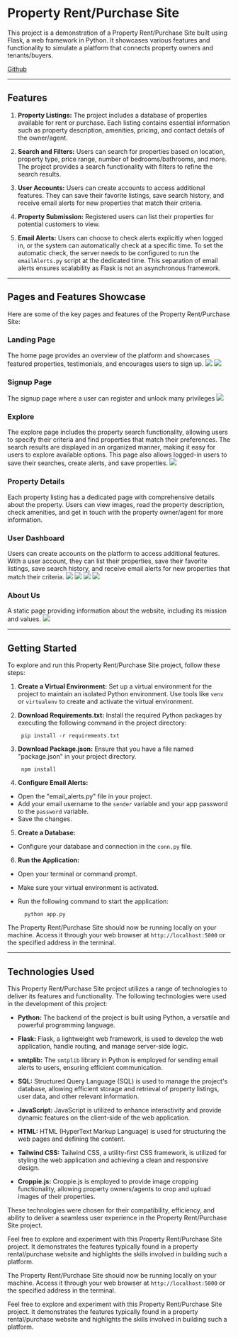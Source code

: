 # Property Rent/Purchase Site

This project is a demonstration of a Property Rent/Purchase Site built using Flask, a web framework in Python. It showcases various features and functionality to simulate a platform that connects property owners and tenants/buyers.

[Github](https://github.com/SajeelHashmi/Flask-REAL-ESTATE-WEBSITE)

---

## Features

1. **Property Listings:** The project includes a database of properties available for rent or purchase. Each listing contains essential information such as property description, amenities, pricing, and contact details of the owner/agent.

2. **Search and Filters:** Users can search for properties based on location, property type, price range, number of bedrooms/bathrooms, and more. The project provides a search functionality with filters to refine the search results.

3. **User Accounts:** Users can create accounts to access additional features. They can save their favorite listings, save search history, and receive email alerts for new properties that match their criteria.

4. **Property Submission:** Registered users can list their properties for potential customers to view.

5. **Email Alerts:** Users can choose to check alerts explicitly when logged in, or the system can automatically check at a specific time. To set the automatic check, the server needs to be configured to run the `emailAlerts.py` script at the dedicated time. This separation of email alerts ensures scalability as Flask is not an asynchronous framework.

---

## Pages and Features Showcase

Here are some of the key pages and features of the Property Rent/Purchase Site:

### Landing Page

The home page provides an overview of the platform and showcases featured properties, testimonials, and encourages users to sign up.
![](screenshots/landing1.png)
![](screenshots/landing2.png)
### Signup Page

The signup page where a user can register and unlock many privileges
![](screenshots/signUp.png)


### Explore

The explore page includes the property search functionality, allowing users to specify their criteria and find properties that match their preferences. The search results are displayed in an organized manner, making it easy for users to explore available options. This page also allows logged-in users to save their searches, create alerts, and save properties.
![](screenshots/explore.png)
### Property Details

Each property listing has a dedicated page with comprehensive details about the property. Users can view images, read the property description, check amenities, and get in touch with the property owner/agent for more information.

### User Dashboard

Users can create accounts on the platform to access additional features. With a user account, they can list their properties, save their favorite listings, save search history, and receive email alerts for new properties that match their criteria.
![](screenshots/userDashboard1.png)
![](screenshots/userDashboard2.png)
![](screenshots/userDashboard3.png)
![](screenshots/userDashboard4.png)

### About Us

A static page providing information about the website, including its mission and values.
![](screenshots/aboutUs.png)

---

## Getting Started

To explore and run this Property Rent/Purchase Site project, follow these steps:

1. **Create a Virtual Environment:** Set up a virtual environment for the project to maintain an isolated Python environment. Use tools like `venv` or `virtualenv` to create and activate the virtual environment.

2. **Download Requirements.txt:** Install the required Python packages by executing the following command in the project directory:

        pip install -r requirements.txt
        

3. **Download Package.json:** Ensure that you have a file named "package.json" in your project directory.

        npm install
        

4. **Configure Email Alerts:**

- Open the "email_alerts.py" file in your project.
- Add your email username to the `sender` variable and your app password to the `password` variable.
- Save the changes.

5. **Create a Database:**

- Configure your database and connection in the `conn.py` file.

6. **Run the Application:**

- Open your terminal or command prompt.
- Make sure your virtual environment is activated.
- Run the following command to start the application:

        python app.py

The Property Rent/Purchase Site should now be running locally on your machine. Access it through your web browser at `http://localhost:5000` or the specified address in the terminal.

---

## Technologies Used

This Property Rent/Purchase Site project utilizes a range of technologies to deliver its features and functionality. The following technologies were used in the development of this project:

- **Python:** The backend of the project is built using Python, a versatile and powerful programming language.

- **Flask:** Flask, a lightweight web framework, is used to develop the web application, handle routing, and manage server-side logic.

- **smtplib:** The `smtplib` library in Python is employed for sending email alerts to users, ensuring efficient communication.

- **SQL:** Structured Query Language (SQL) is used to manage the project's database, allowing efficient storage and retrieval of property listings, user data, and other relevant information.

- **JavaScript:** JavaScript is utilized to enhance interactivity and provide dynamic features on the client-side of the web application.

- **HTML:** HTML (HyperText Markup Language) is used for structuring the web pages and defining the content.

- **Tailwind CSS:** Tailwind CSS, a utility-first CSS framework, is utilized for styling the web application and achieving a clean and responsive design.

- **Croppie.js:** Croppie.js is employed to provide image cropping functionality, allowing property owners/agents to crop and upload images of their properties.

These technologies were chosen for their compatibility, efficiency, and ability to deliver a seamless user experience in the Property Rent/Purchase Site project.

Feel free to explore and experiment with this Property Rent/Purchase Site project. It demonstrates the features typically found in a property rental/purchase website and highlights the skills involved in building such a platform.

The Property Rent/Purchase Site should now be running locally on your machine. Access it through your web browser at `http://localhost:5000` or the specified address in the terminal.

Feel free to explore and experiment with this Property Rent/Purchase Site project. It demonstrates the features typically found in a property rental/purchase website and highlights the skills involved in building such a platform.

